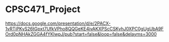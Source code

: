 # CPSC471_Project

https://docs.google.com/presentation/d/e/2PACX-1vRTiPKyS26tGpxt7UfkVPho8QQGeKE4ivAKXPScCSKyhJ0XPC0gUgUbA9FOrd0pNHAkZGGA4fYKlwpJ/pub?start=false&loop=false&delayms=3000
